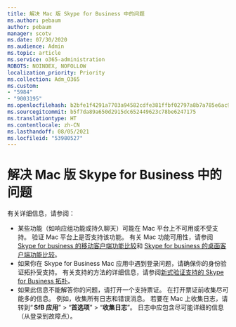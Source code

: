 ```yaml
---
title: 解决 Mac 版 Skype for Business 中的问题
ms.author: pebaum
author: pebaum
manager: scotv
ms.date: 07/30/2020
ms.audience: Admin
ms.topic: article
ms.service: o365-administration
ROBOTS: NOINDEX, NOFOLLOW
localization_priority: Priority
ms.collection: Adm_O365
ms.custom:
- "5984"
- "9003195"
ms.openlocfilehash: b2bfe1f4291a7703a94582cdfe381ffbf02797a8b7a785e6ac9d74cf04290707
ms.sourcegitcommit: b5f7da89a650d2915dc652449623c78be6247175
ms.translationtype: HT
ms.contentlocale: zh-CN
ms.lasthandoff: 08/05/2021
ms.locfileid: "53980527"
---
```

# <a name="troubleshoot-issues-with-skype-for-business-on-mac"></a>解决 Mac 版 Skype for Business 中的问题

有关详细信息，请参阅： 

- 某些功能（如响应组功能或持久聊天）可能在 Mac 平台上不可用或不受支持。 验证 Mac 平台上是否支持该功能。 有关 Mac 功能可用性，请参阅 [Skype for business 的移动客户端功能比较](https://technet.microsoft.com/library/Dn951412.aspx)和 [Skype for business 的桌面客户端功能比较](https://docs.microsoft.com/skypeforbusiness/plan-your-deployment/clients-and-devices/desktop-feature-comparison)。
- 如果你在 Skype for Business Mac 应用中遇到登录问题，请确保你的身份验证拓扑受支持。 有关支持的方法的详细信息，请参阅[新式验证支持的 Skype for Business 拓扑](https://docs.microsoft.com/skypeforbusiness/plan-your-deployment/modern-authentication/topologies-supported)。  
- 如果此信息不能解答你的问题，请打开一个支持票证。 在打开票证前收集尽可能多的信息。 例如，收集所有日志和错误消息。 若要在 Mac 上收集日志，请转到“ **SfB 应用**” > “**首选项**” > “**收集日志**”。  日志中应包含尽可能详细的信息（从登录到故障点）。